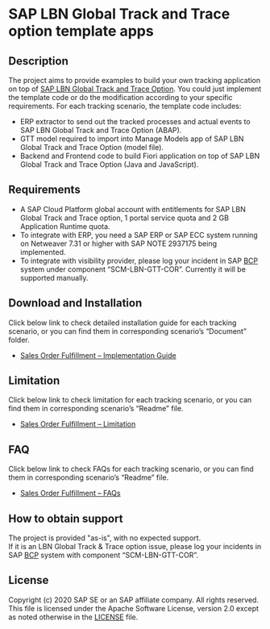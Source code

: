 # SAP LBN Global Track and Trace option template apps

## Description
The project aims to provide examples to build your own tracking application on top of [SAP LBN Global Track and Trace Option]( https://help.sap.com/viewer/product/SAP_LBN_GTT_OPTION/LBN/en-US?task=discover_task). You could just implement the template code or do the modification according to your specific requirements. For each tracking scenario, the template code includes:
* ERP extractor to send out the tracked processes and actual events to SAP LBN Global Track and Trace Option (ABAP).
* GTT model required to import into Manage Models app of SAP LBN Global Track and Trace Option (model file).
* Backend and Frontend code to build Fiori application on top of SAP LBN Global Track and Trace Option (Java and JavaScript).

## Requirements
* A SAP Cloud Platform global account with entitlements for SAP LBN Global Track and Trace option, 1 portal service quota and 2 GB Application Runtime quota.
* To integrate with ERP, you need a SAP ERP or SAP ECC system running on Netweaver 7.31 or higher with SAP NOTE 2937175 being implemented. 
* To integrate with visibility provider, please log your incident in SAP [BCP]( https://support.wdf.sap.corp/) system under component “SCM-LBN-GTT-COR”. Currently it will be supported manually.

## Download and Installation
Click below link to check detailed installation guide for each tracking scenario, or you can find them in corresponding scenario’s “Document” folder.
* [Sales Order Fulfillment – Implementation Guide](https://github.com/SAP-samples/logistics-business-network-gtt-samples/blob/master/lbn-gtt-sof-sample/Documents/01_Implementation%20Guide%20-%20SOF.pdf)

## Limitation
Click below link to check limitation for each tracking scenario, or you can find them in corresponding scenario’s “Readme” file.
* [Sales Order Fulfillment – Limitation](https://github.com/SAP-samples/logistics-business-network-gtt-samples/blob/master/lbn-gtt-sof-sample/README.md#limitation)

## FAQ
Click below link to check FAQs for each tracking scenario, or you can find them in corresponding scenario’s “Readme” file.
* [Sales Order Fulfillment – FAQs](https://github.com/SAP-samples/logistics-business-network-gtt-samples/blob/master/lbn-gtt-sof-sample/README.md#FAQs)

## How to obtain support
The project is provided "as-is", with no expected support. </br>
If it is an LBN Global Track & Trace option issue, please log your incidents in SAP [BCP]( https://support.wdf.sap.corp/) system with component “SCM-LBN-GTT-COR”.

## License
Copyright (c) 2020 SAP SE or an SAP affiliate company. All rights reserved. This file is licensed under the Apache Software License, version 2.0 except as noted otherwise in the [LICENSE](LICENSE) file.   
